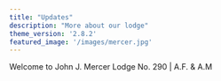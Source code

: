 ```yaml
---
title: "Updates"
description: "More about our lodge"
theme_version: '2.8.2'
featured_image: '/images/mercer.jpg'
---
```

Welcome to John J. Mercer Lodge No. 290 | A.F. & A.M
